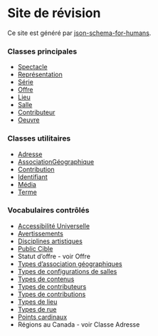 # Site de révision
Ce site est généré par [json-schema-for-humans](https://github.com/coveooss/json-schema-for-humans). 

### Classes principales
- [Spectacle](spectacle.html)
- [Représentation](représentation.html)
- [Série](série.html)
- [Offre](offre.html)
- [Lieu](lieu.html)
- [Salle](salle.html)
- [Contributeur](contributeur.html)
- [Oeuvre](oeuvre.html)

### Classes utilitaires
- [Adresse](utilitaires/adressePostale.html)
- [AssociationGéographique](utilitaires/associationGéographique.html)
- [Contribution](utilitaires/contribution.html)
- [Identifiant](utilitaires/identifiant.html)
- [Média](utilitaires/média.html)
- [Terme](utilitaires/terme.html)

### Vocabulaires contrôlés
- [Accessibilité Universelle](vocabulaires/accessibilitéUniversellesTermes.skos.html)
- [Avertissements](vocabulaires/avertissement.skos.html)
- [Disciplines artistiques](vocabulaires/disciplines-asq.html)
- [Public Cible](vocabulaires/publicCible.skos.html)
- Statut d’offre - voir Offre
- [Types d’association géographiques](vocabulaires/associationGéographiqueType.skos.html)
- [Types de configurations de salles](vocabulaires/configurationSalleTermes.skos.html)
- [Types de contenus](vocabulaires/contenusType.skos.html)
- [Types de contributeurs](vocabulaires/contributeursType.skos.html)
- [Types de contributions](vocabulaires/contributionType.skos.html)
- [Types de lieu](vocabulaires/typesLieu.skos.html)
- [Types de rue](vocabulaires/typesDeRoutes.skos.html)
- [Points cardinaux](vocabulaires/directionsDeRue.skos.html)
- Régions au Canada - voir Classe Adresse







